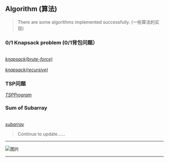 ## Algorithm (算法)
> There are some algorithms implemented successfully. (一些算法的实现)
### 0/1 Knapsack problem (0/1背包问题）
*<br>[knapsack(brute-force)](code/knapsack1.cpp)</br>*
_<br>[knapsack(recursive)](code/knapsack2.cpp)</br>_
### TSP问题
_[TSPProgram](code/TSPProblem.cpp)_
### Sum of Subarray
*<br>[subarray](code/subarray.cpp)</br>*


> Continue to update...... 

**************************
![图片](https://upload-images.jianshu.io/upload_images/703764-605e3cc2ecb664f6.jpg?)
**************************
